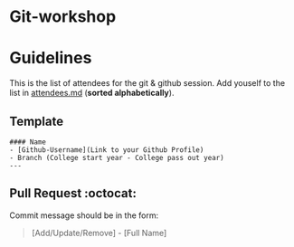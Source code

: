 # Git-workshop

Guidelines
==========

This is the list of attendees for the git & github session.
Add youself to the list in [attendees.md](https://github.com/parulagg27/Git-workshop/blob/master/attendees.md) (**sorted alphabetically**).

## Template

```
#### Name
- [Github-Username](Link to your Github Profile)
- Branch (College start year - College pass out year)
---
```

## Pull Request :octocat:

Commit message should be in the form:
> [Add/Update/Remove] - [Full Name]


